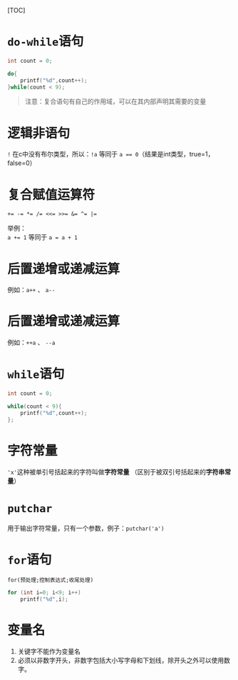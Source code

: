 [TOC]

# `do-while`语句
```c
int count = 0;

do{
    printf("%d",count++);
}while(count < 9);
```

> 注意：复合语句有自己的作用域，可以在其内部声明其需要的变量

# 逻辑非语句
`!` 在c中没有布尔类型，所以：`!a` 等同于 `a == 0`（结果是int类型，true=1，false=0）

# 复合赋值运算符
`+= -= *= /= <<= >>= &= ^= |=`

举例：<br/>
`a += 1` 等同于 `a = a + 1`

# 后置递增或递减运算
例如：`a++` 、 `a--`

# 后置递增或递减运算
例如：`++a` 、 `--a`

# `while`语句
```c
int count = 0;

while(count < 9){
    printf("%d",count++);
};
```

# 字符常量
`'x'`这种被单引号括起来的字符叫做**字符常量** （区别于被双引号括起来的**字符串常量**）

# `putchar`
用于输出字符常量，只有一个参数，例子：`putchar('a')`

# `for`语句
`for(预处理;控制表达式;收尾处理)`

```c
for (int i=0; i<9; i++)
    printf("%d",i);
```

# 变量名
1. 关键字不能作为变量名
2. 必须以非数字开头，非数字包括大小写字母和下划线，除开头之外可以使用数字。